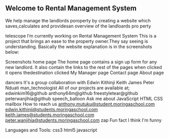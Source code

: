 Welcome to Rental Management System
---
We help manage the landlords poroperty by creating a website which saves,calculates and providesan overview of the landloards pro perty




telescope I’m currently working on
Rental Management System
This is a project that brings an ease to the property owner.They say seeing is understanding. Basically the website explanation is in the screenshots below:

Screenshots
home page
The home page contains a sign up form for any new landlord. It also contain the links to the rest of the pages when clicked it opens thedestination clicked My Manager page Contact page About page

dancers It's a group collaboration with
Edwin Kithinji
Keith James
Peter Nduati
man_technologist All of our projects are available at;
edwinkim16@github
anthony64m@github
freestyletear@github
peterwanjihia@github
speech_balloon Ask me about
JavaScript
HTML
CSS
mailbox How to reach us
anthony.mutuku@student.moringaschool.com
edwin.kithinji@students.moringaschool.com
keith.james@students.moringaschool.com
peter.wanjihia@students.moringaschool.com
zap Fun fact
I think I'm funny

Languages and Tools:
css3 html5 javascript



 


